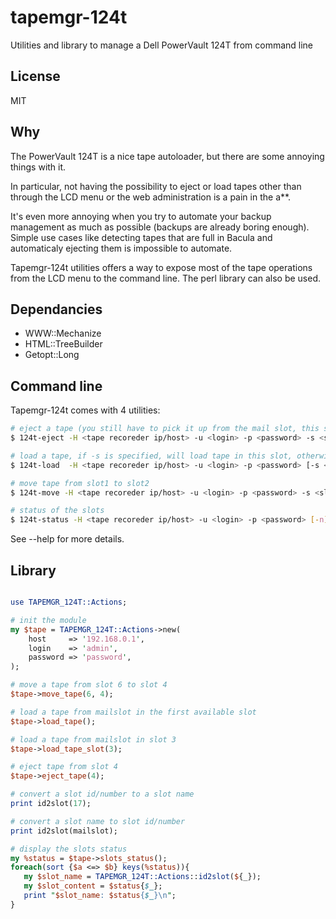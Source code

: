 tapemgr-124t
============

Utilities and library to manage a Dell PowerVault 124T from command line

License
-------

MIT

Why
---

The PowerVault 124T is a nice tape autoloader, but there are some annoying things with it.

In particular, not having the possibility to eject or load tapes other than through the LCD menu or the web administration is a pain in the a**.

It's even more annoying when you try to automate your backup management as much as possible (backups are already boring enough).
Simple use cases like detecting tapes that are full in Bacula and automaticaly ejecting them is impossible to automate.

Tapemgr-124t utilities offers a way to expose most of the tape operations from the LCD menu to the command line. The perl library can also be used.

Dependancies
------------

* WWW::Mechanize
* HTML::TreeBuilder
* Getopt::Long

Command line
------------

Tapemgr-124t comes with 4 utilities:

```bash
# eject a tape (you still have to pick it up from the mail slot, this script will not put it on a shelf for you)
$ 124t-eject -H <tape recoreder ip/host> -u <login> -p <password> -s <slot id>

# load a tape, if -s is specified, will load tape in this slot, otherwise in first free slot
$ 124t-load  -H <tape recoreder ip/host> -u <login> -p <password> [-s <slot id>]

# move tape from slot1 to slot2
$ 124t-move -H <tape recoreder ip/host> -u <login> -p <password> -s <slot1> -d <slot2>

# status of the slots
$ 124t-status -H <tape recoreder ip/host> -u <login> -p <password> [-n]
```

See --help for more details.

Library
-------

```perl

use TAPEMGR_124T::Actions;

# init the module
my $tape = TAPEMGR_124T::Actions->new(
    host     => '192.168.0.1',
    login    => 'admin',
    password => 'password',
);

# move a tape from slot 6 to slot 4
$tape->move_tape(6, 4);

# load a tape from mailslot in the first available slot
$tape->load_tape();

# load a tape from mailslot in slot 3
$tape->load_tape_slot(3);

# eject tape from slot 4
$tape->eject_tape(4);

# convert a slot id/number to a slot name
print id2slot(17);

# convert a slot name to slot id/number
print id2slot(mailslot);

# display the slots status
my %status = $tape->slots_status();
foreach(sort {$a <=> $b} keys(%status)){
   my $slot_name = TAPEMGR_124T::Actions::id2slot(${_});
   my $slot_content = $status{$_};
   print "$slot_name: $status{$_}\n";
}
```

